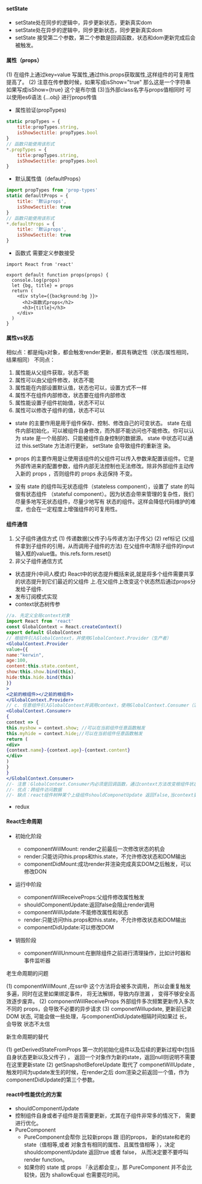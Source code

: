 #### setState
- setState处在同步的逻辑中，异步更新状态，更新真实dom
- setState处在异步的逻辑中，同步更新状态，同步更新真实dom
- setState 接受第二个参数，第二个参数是回调函数，状态和dom更新完成后会被触发。
#### 属性（props）
(1) 在组件上通过key=value 写属性,通过this.props获取属性,这样组件的可复用性提高了。
(2) 注意在传参数时候，如果写成isShow="true" 那么这是一个字符串 如果写成isShow={true} 这个是布尔值
(3)当外部class名字与props值相同时 可以使用es6语法 {...obj} 进行props传值

- 属性验证(propTypes)
```jsx
static propTypes = {
    title:propTypes.string,
    isShowSectitle: propTypes.bool
}
// 函数只能使用该形式
*.propTypes = {
    title:propTypes.string,
    isShowSectitle: propTypes.bool
}
```

- 默认属性值（defaultProps）

```jsx
import propTypes from 'prop-types'
static defaultProps = {
    title: '默认props',
    isShowSectitle: true
}
// 函数只能使用该形式
*.defaultProps = {
    title: '默认props',
    isShowSectitle: true
}

```

- 函数式 需要定义参数接受
```
import React from 'react'

export default function props(props) {
  console.log(props)
  let {bg, title} = props
  return (
    <div style={{background:bg }}>
      <h2>函数式props</h2>
      <h3>{title}</h3>
    </div>
  )
}
```
#### 属性vs状态
相似点：都是纯js对象，都会触发render更新，都具有确定性（状态/属性相同，结果相同）
不同点：
1. 属性能从父组件获取，状态不能
2. 属性可以由父组件修改，状态不能
3. 属性能在内部设置默认值，状态也可以，设置方式不一样
4. 属性不在组件内部修改，状态要在组件内部修改
5. 属性能设置子组件初始值，状态不可以
6. 属性可以修改子组件的值，状态不可以
- state 的主要作用是用于组件保存、控制、修改自己的可变状态。 state 在组件内部初始化，可以被组件自身修改，而外部不能访问也不能修改。你可以认为 state 是一个局部的、只能被组件自身控制的数据源。 state 中状态可以通过 this.setState 方法进行更新， setState 会导致组件的重新渲
染。
- props 的主要作用是让使用该组件的父组件可以传入参数来配置该组件。它是外部传进来的配置参数，组件内部无法控制也无法修改。除非外部组件主动传入新的 props ，否则组件的 props 永远保持
不变。

- 没有 state 的组件叫无状态组件（stateless component），设置了 state 的叫做有状态组件 （stateful component）。因为状态会带来管理的复杂性，我们尽量多地写无状态组件，尽量少地写有 状态的组件。这样会降低代码维护的难度，也会在一定程度上增强组件的可复用性。

#### 组件通信
1. 父子组件通信方式
(1) 传递数据(父传子)与传递方法(子传父)
(2) ref标记 (父组件拿到子组件的引用，从而调用子组件的方法)
在父组件中清除子组件的input输入框的value值。this.refs.form.reset()
2. 非父子组件通信方式
-  状态提升(中间人模式)
React中的状态提升概括来说,就是将多个组件需要共享的状态提升到它们最近的父组件
上.在父组件上改变这个状态然后通过props分发给子组件.
- 发布订阅模式实现
- context状态树传参
```jsx
//a. 先定义全局context对象
import React from 'react'
const GlobalContext = React.createContext()
export default GlobalContext
// 根组件引入GlobalContext，并使用GlobalContext.Provider（生产者）
<GlobalContext.Provider
value={{
name:"kerwin",
age:100,
content:this.state.content,
show:this.show.bind(this),
hide:this.hide.bind(this)
}}
>
<之前的根组件></之前的根组件>
</GlobalContext.Provider>
// c. 任意组件引入GlobalContext并调用context，使用GlobalContext.Consumer（消费者）
<GlobalContext.Consumer>
{
context => {
this.myshow = context.show; //可以在当前组件任意函数触发
this.myhide = context.hide;//可以在当前组件任意函数触发
return (
<div>
{context.name}-{context.age}-{context.content}
</div>
)
}
}
</GlobalContext.Consumer>
//- 注意：GlobalContext.Consumer内必须是回调函数，通过context方法改变根组件状态
//- 优点：跨组件访问数据
//- 缺点：react组件树种某个上级组件shouldComponetUpdate 返回false,当context更新时，不会引起下级组件更新
```
- redux

#### React生命周期

- 初始化阶段
  - componentWillMount: render之前最后一次修改状态的机会
  - render:只能访问this.props和this.state，不允许修改状态和DOM输出
  - componentDidMount:成功render并渲染完成真实DOM之后触发，可以修改DON

- 运行中阶段
  - componentWillReceiveProps:父组件修改属性触发
  - shouldComponentUpdate:返回false会阻止render调用
  - componentWillUpdate:不能修改属性和状态
  - render:只能访问this.props和this.state，不允许修改状态和DOM输出
  - componentDidUpdate:可以修改DOM
- 销毁阶段
  - componentWillUnmount:在删除组件之前进行清理操作，比如计时器和事件监听器

老生命周期的问题

(1) componentWillMount ,在ssr中 这个方法将会被多次调用， 所以会重复触发多遍，同时在这里如果绑定事件， 将无法解绑，导致内存泄漏 ， 变得不够安全高效逐步废弃。
(2) componentWillReceiveProps 外部组件多次频繁更新传入多次不同的 props，会导致不必要的异步请求
(3) componetWillupdate, 更新前记录 DOM 状态, 可能会做一些处理，与componentDidUpdate相隔时间如果过
长， 会导致 状态不太信

新生命周期的替代

(1) getDerivedStateFromProps 第一次的初始化组件以及后续的更新过程中(包括自身状态更新以及父传子) ， 返回一个对象作为新的state，返回null则说明不需要在这里更新state
(2) getSnapshotBeforeUpdate 取代了 componetWillUpdate ,触发时间为update发生的时候，在render之后
dom渲染之前返回一个值，作为componentDidUpdate的第三个参数。

#### react中性能优化的方案

-  shouldComponentUpdate
  - 控制组件自身或者子组件是否需要更新，尤其在子组件非常多的情况下， 需要进行优化。
- PureComponent
  - PureComponent会帮你 比较新props 跟 旧的props， 新的state和老的state（值相等,或者 对象含有相同的属性、且属性值相等 ），决定shouldcomponentUpdate 返回true 或者 false， 从而决定要不要呼叫 render function。
  - 如果你的 state 或 props 『永远都会变』，那 PureComponent 并不会比较快，因为 shallowEqual 也需要花时间。